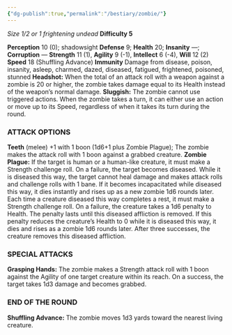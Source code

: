 ```yaml
---
{"dg-publish":true,"permalink":"/bestiary/zombie/"}
---
```


*Size 1/2 or 1 frightening undead*
**Difficulty 5**

**Perception** 10 (0); shadowsight 
**Defense** 9; **Health** 20; **Insanity** —; **Corruption** — 
**Strength** 11 (1), **Agility** 9 (-1), **Intellect** 6 (-4), **Will** 12 (2) 
**Speed** 18 (Shuffling Advance)
**Immunity** Damage from disease, poison, insanity, asleep, charmed, dazed, diseased, fatigued, frightened, poisoned, stunned
**Headshot:** When the total of an attack roll with a weapon against a zombie is 20 or higher, the zombie takes damage equal to its Health instead of the weapon’s normal damage.
**Sluggish:** The zombie cannot use triggered actions. When the zombie takes a turn, it can either use an action or move up to its Speed, regardless of when it takes its turn during the round.
### ATTACK OPTIONS
**Teeth** (melee) +1 with 1 boon (1d6+1 plus Zombie Plague); The zombie makes the attack roll with 1 boon against a grabbed creature.
**Zombie Plague:** If the target is human or a human-like creature, it must make a Strength challenge roll. On a failure, the target becomes diseased. While it is diseased this way, the target cannot heal damage and makes attack rolls and challenge rolls with 1 bane. If it becomes incapacitated while diseased this way, it dies instantly and rises up as a new zombie 1d6 rounds later. Each time a creature diseased this way completes a rest, it must make a Strength challenge roll. On a failure, the creature takes a 1d6 penalty to Health. The penalty lasts until this diseased affliction is removed. If this penalty reduces the creature’s Health to 0 while it is diseased this way, it dies and rises as a zombie 1d6 rounds later. After three successes, the creature removes this diseased affliction.
### SPECIAL ATTACKS
**Grasping Hands:** The zombie makes a Strength attack roll with 1 boon against the Agility of one target creature within its reach. On a success, the target takes 1d3 damage and becomes grabbed.
### END OF THE ROUND
**Shuffling Advance:** The zombie moves 1d3 yards toward the nearest living creature.